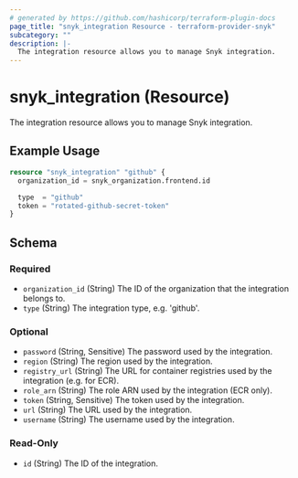 ```yaml
---
# generated by https://github.com/hashicorp/terraform-plugin-docs
page_title: "snyk_integration Resource - terraform-provider-snyk"
subcategory: ""
description: |-
  The integration resource allows you to manage Snyk integration.
---
```


# snyk_integration (Resource)

The integration resource allows you to manage Snyk integration.

## Example Usage

```terraform
resource "snyk_integration" "github" {
  organization_id = snyk_organization.frontend.id

  type  = "github"
  token = "rotated-github-secret-token"
}
```

<!-- schema generated by tfplugindocs -->
## Schema

### Required

- `organization_id` (String) The ID of the organization that the integration belongs to.
- `type` (String) The integration type, e.g. 'github'.

### Optional

- `password` (String, Sensitive) The password used by the integration.
- `region` (String) The region used by the integration.
- `registry_url` (String) The URL for container registries used by the integration (e.g. for ECR).
- `role_arn` (String) The role ARN used by the integration (ECR only).
- `token` (String, Sensitive) The token used by the integration.
- `url` (String) The URL used by the integration.
- `username` (String) The username used by the integration.

### Read-Only

- `id` (String) The ID of the integration.


